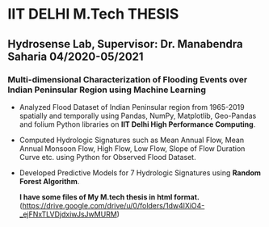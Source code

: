 
# IIT DELHI M.Tech THESIS 
## Hydrosense Lab, Supervisor: Dr. Manabendra Saharia 04/2020-05/2021
### Multi-dimensional Characterization of Flooding Events over Indian Peninsular Region using Machine Learning
- Analyzed Flood Dataset of Indian Peninsular region from 1965-2019 spatially and temporally using Pandas, NumPy, Matplotlib,
Geo-Pandas and folium Python libraries on **IIT Delhi High Performance Computing**.
- Computed Hydrologic Signatures such as Mean Annual Flow, Mean Annual Monsoon Flow, High Flow, Low Flow, Slope of
Flow Duration Curve etc. using Python for Observed Flood Dataset.
- Developed Predictive Models for 7 Hydrologic Signatures using **Random Forest Algorithm**.

  **I have some files of My M.tech thesis in html format.**
  (https://drive.google.com/drive/u/0/folders/1dw4lXiO4-_ejFNxTLVDjdxiwJsJwMURM)
  
  
  
